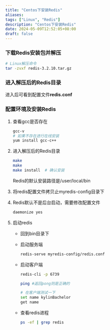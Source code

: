 ```yaml
---
title: "Centos下安装Redis"
aliases: 
tags: ["Linux", "Redis"]
description: "Centos下安装Redis"
date: 2024-05-09T12:52:05+08:00
draft: false
---
```




### 下载Redis安装包并解压

```sh
# Linux解压命令
tar -zvxf redis-3.2.10.tar.gz
```

### 进入解压后的Redis目录

进入后可看到配置文件**redis.conf**

### 配置环境及安装Redis

1. 查看gcc是否存在

    ```sh
    gcc-v
    # 如果不存在进行在线安装
    yum install gcc-c++
    ```

2. 进入解压后的Redis目录

    ```sh
    make
    make
    make install  # 确认安装
    ```

    Redis的默认安装路径是/user/local/bin

3. 将redis配置文件拷贝止myredis-config目录下

4. Redis默认不是后台启动，需要修改配置文件

    ```sh
    daemonize yes
    ```

5. 启动redis

    + 回到bin目录下

    + 启动服务端

        ```sh
        redis-serve myredis-config/redis.conf
        ```

    + 启动客户端

        ```sh
        redis-cli -p 6739
        
        ping #返回pong则是正确的
        
        # 在客户端测试一下
        set name kylinBachelor
        get name
        
        ```

    + 查看redis进程

        ```sh
        ps -ef | grep redis
        ```

